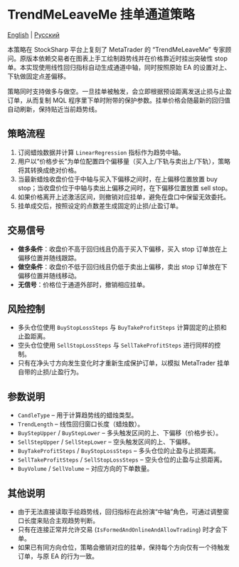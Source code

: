 # TrendMeLeaveMe 挂单通道策略
[English](README.md) | [Русский](README_ru.md)

本策略在 StockSharp 平台上复刻了 MetaTrader 的 “TrendMeLeaveMe” 专家顾问。原版本依赖交易者在图表上手工绘制趋势线并在价格靠近时挂出突破性 stop 单。本实现使用线性回归指标自动生成通道中轴，同时按照原始 EA 的设置对上、下轨做固定点差偏移。

策略同时支持做多与做空。一旦挂单被触发，会立即根据预设距离发送止损与止盈订单，从而复制 MQL 程序里下单时附带的保护参数。挂单价格会随最新的回归值自动刷新，保持贴近当前趋势线。

## 策略流程

1. 订阅蜡烛数据并计算 `LinearRegression` 指标作为趋势中轴。
2. 用户以“价格步长”为单位配置四个偏移量（买入上/下轨与卖出上/下轨），策略将其转换成绝对价格。
3. 当最新蜡烛收盘价位于中轴与买入下偏移之间时，在上偏移位置放置 buy stop；当收盘价位于中轴与卖出上偏移之间时，在下偏移位置放置 sell stop。
4. 如果价格离开上述激活区间，则撤销对应挂单，避免在盘口中保留无效委托。
5. 挂单成交后，按照设定的点数差生成固定的止损/止盈订单。

## 交易信号

- **做多条件**：收盘价不高于回归线且仍高于买入下偏移，买入 stop 订单放在上偏移位置并随线跟踪。
- **做空条件**：收盘价不低于回归线且仍低于卖出上偏移，卖出 stop 订单放在下偏移位置并随线移动。
- **无信号**：价格位于通道外部时，撤销相应挂单。

## 风险控制

- 多头仓位使用 `BuyStopLossSteps` 与 `BuyTakeProfitSteps` 计算固定的止损和止盈距离。
- 空头仓位使用 `SellStopLossSteps` 与 `SellTakeProfitSteps` 进行同样的控制。
- 只有在净头寸方向发生变化时才重新生成保护订单，以模拟 MetaTrader 挂单自带的止损/止盈行为。

## 参数说明

- `CandleType` – 用于计算趋势线的蜡烛类型。
- `TrendLength` – 线性回归窗口长度（蜡烛数）。
- `BuyStepUpper` / `BuyStepLower` – 多头触发区间的上、下偏移（价格步长）。
- `SellStepUpper` / `SellStepLower` – 空头触发区间的上、下偏移。
- `BuyTakeProfitSteps` / `BuyStopLossSteps` – 多头仓位的止盈与止损距离。
- `SellTakeProfitSteps` / `SellStopLossSteps` – 空头仓位的止盈与止损距离。
- `BuyVolume` / `SellVolume` – 对应方向的下单数量。

## 其他说明

- 由于无法直接读取手绘趋势线，回归指标在此扮演“中轴”角色，可通过调整窗口长度来贴合主观趋势判断。
- 只有在连接正常并允许交易 (`IsFormedAndOnlineAndAllowTrading`) 时才会下单。
- 如果已有同方向仓位，策略会撤销对应的挂单，保持每个方向仅有一个待触发订单，与原 EA 的行为一致。
